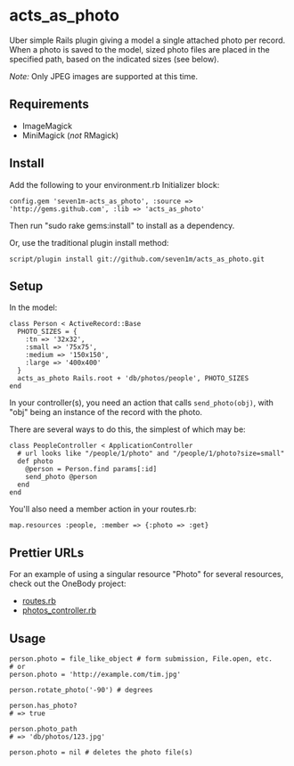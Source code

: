 acts\_as\_photo
=============

Uber simple Rails plugin giving a model a single attached photo per record.
When a photo is saved to the model, sized photo files are placed in the specified path,
based on the indicated sizes (see below).

*Note:* Only JPEG images are supported at this time.

Requirements
------------

* ImageMagick
* MiniMagick (*not* RMagick)

Install
-------

Add the following to your environment.rb Initializer block:

    config.gem 'seven1m-acts_as_photo', :source => 'http://gems.github.com', :lib => 'acts_as_photo'

Then run "sudo rake gems:install" to install as a dependency.

Or, use the traditional plugin install method:

    script/plugin install git://github.com/seven1m/acts_as_photo.git

Setup
-----

In the model:

    class Person < ActiveRecord::Base
      PHOTO_SIZES = {
        :tn => '32x32',
        :small => '75x75',
        :medium => '150x150',
        :large => '400x400'
      }
      acts_as_photo Rails.root + 'db/photos/people', PHOTO_SIZES
    end

In your controller(s), you need an action that calls `send_photo(obj)`,
with "obj" being an instance of the record with the photo.

There are several ways to do this, the simplest of which may be:

    class PeopleController < ApplicationController
      # url looks like "/people/1/photo" and "/people/1/photo?size=small"
      def photo
        @person = Person.find params[:id]
        send_photo @person
      end
    end

You'll also need a member action in your routes.rb:

    map.resources :people, :member => {:photo => :get}
    
Prettier URLs
-------------

For an example of using a singular resource "Photo" for several
resources, check out the OneBody project:

* [routes.rb](http://github.com/seven1m/onebody/tree/master/config/routes.rb)
* [photos_controller.rb](http://github.com/seven1m/onebody/tree/master/app/controllers/photos_controller.rb)

Usage
-----

    person.photo = file_like_object # form submission, File.open, etc.
    # or
    person.photo = 'http://example.com/tim.jpg'

    person.rotate_photo('-90') # degrees

    person.has_photo?
    # => true

    person.photo_path
    # => 'db/photos/123.jpg'

    person.photo = nil # deletes the photo file(s)